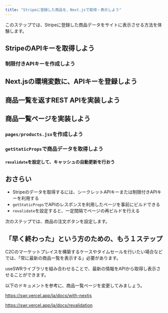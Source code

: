 ```yaml
---
title: "Stripeに登録した商品を、Next.jsで取得・表示しよう"
---
```


このステップでは、Stripeに登録した商品データをサイトに表示させる方法を体験します。

## StripeのAPIキーを取得しよう

### 制限付きAPIキーを作成しよう


## Next.jsの環境変数に、APIキーを登録しよう

## 商品一覧を返すREST APIを実装しよう

## 商品一覧ページを実装しよう

### `pages/products.jsx`を作成しよう

### `getStaticProps`で商品データを取得しよう

#### `revalidate`を設定して、キャッシュの自動更新を行おう

## おさらい

- Stripeのデータを取得するには、シークレットAPIキーまたは制限付きAPIキーを利用する
- `getStaticProps`でAPIのレスポンスを利用したページを事前にビルドできる
- `revalidate`を設定すると、一定間隔でページの再ビルドを行える

次のステップでは、商品の注文ボタンを設定します。

## 「早く終わった」という方のための、もう１ステップ

C2Cのマーケットプレイスを構築するケースやタイムセールを行いたい場合などでは、「常に最新の商品一覧を表示する」必要があります。

useSWRライブラリを組み合わせることで、最新の情報をAPIから取得し表示させることができます。

以下のドキュメントを参考に、商品一覧ページを変更してみましょう。

https://swr.vercel.app/ja/docs/with-nextjs

https://swr.vercel.app/ja/docs/revalidation